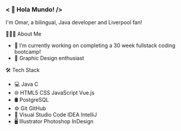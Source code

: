 ### < 👋 Hola Mundo! />

I'm Omar, a bilingual, Java developer and Liverpool fan!

👨🏻‍💻  About Me
- 🔭 I’m currently working on completing a 30 week fullstack coding bootcamp!
- 🌱 Graphic Design enthusiast

🛠  Tech Stack
- 💻  Java C 
- 🌐  HTML5 CSS JavaScript Vue.js
- 🛢   PostgreSQL
- ⚙️  Git GitHub 
- 🔧  Visual Studio Code IDEA IntelliJ
- 🖥  Illustrator Photoshop InDesign



<!--
**Jdevv96/Jdevv96** is a ✨ _special_ ✨ repository because its `README.md` (this file) appears on your GitHub profile.

Here are some ideas to get you started:


- 🌱 I’m currently learning ...
- 👯 I’m looking to collaborate on ...
- 🤔 I’m looking for help with ...
- 💬 Ask me about ...
- 📫 How to reach me: ...
- 😄 Pronouns: ...
- ⚡ Fun fact: ...
-->
